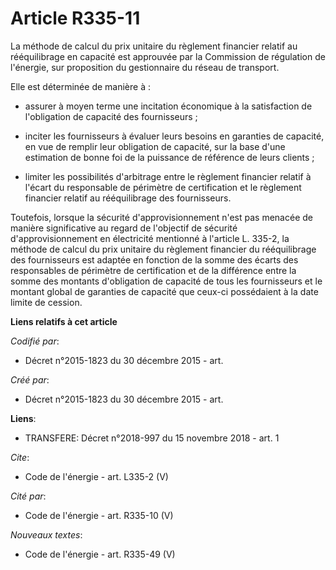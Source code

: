 # Article R335-11

La méthode de calcul du prix unitaire du règlement financier relatif au rééquilibrage en capacité est approuvée par la
Commission de régulation de l'énergie, sur proposition du gestionnaire du réseau de transport. 

Elle est déterminée de manière à :

- assurer à moyen terme une incitation économique à la satisfaction de l'obligation de capacité des fournisseurs ;

- inciter les fournisseurs à évaluer leurs besoins en garanties de capacité, en vue de remplir leur obligation de capacité,
sur la base d'une estimation de bonne foi de la puissance de référence de leurs clients ;

- limiter les possibilités d'arbitrage entre le règlement financier relatif à l'écart du responsable de périmètre de
certification et le règlement financier relatif au rééquilibrage des fournisseurs. 

Toutefois, lorsque la sécurité d'approvisionnement n'est pas menacée de manière significative au regard de l'objectif de
sécurité d'approvisionnement en électricité mentionné à l'article L. 335-2, la méthode de calcul du prix unitaire du
règlement financier du rééquilibrage des fournisseurs est adaptée en fonction de la somme des écarts des responsables de
périmètre de certification et de la différence entre la somme des montants d'obligation de capacité de tous les fournisseurs
et le montant global de garanties de capacité que ceux-ci possédaient à la date limite de cession.

**Liens relatifs à cet article**

_Codifié par_:

  - Décret n°2015-1823 du 30 décembre 2015 - art.

_Créé par_:

  - Décret n°2015-1823 du 30 décembre 2015 - art.

**Liens**:

  - TRANSFERE: Décret n°2018-997 du 15 novembre 2018 - art. 1

_Cite_:

  - Code de l'énergie - art. L335-2 (V)

_Cité par_:

  - Code de l'énergie - art. R335-10 (V)

_Nouveaux textes_:

  - Code de l'énergie - art. R335-49 (V)
